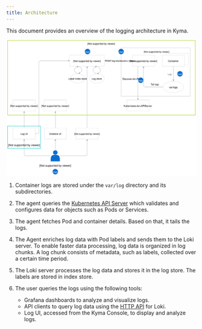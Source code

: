 ```yaml
---
title: Architecture
---
```


This document provides an overview of the logging architecture in Kyma. 

![Logging architecture in Kyma](./assets/logging-architecture.svg)

1. Container logs are stored under the `var/log` directory and its subdirectories. 
2. The agent queries the [Kubernetes API Server](https://kubernetes.io/docs/reference/command-line-tools-reference/kube-apiserver/) which validates and configures data for objects such as Pods or Services. 
3. The agent fetches Pod and container details. Based on that, it tails the logs.
3. The Agent enriches log data with Pod labels and sends them to the Loki server. To enable faster data processing, log data is organized in log chunks. A log chunk consists of metadata, such as labels, collected over a certain time period.
5. The Loki server processes the log data and stores it in the log store. The labels are stored in index store.
5. The user queries the logs using the following tools:

    * Grafana dashboards to analyze and visualize logs.
    * API clients to query log data using the [HTTP API](https://github.com/grafana/loki/blob/master/docs/api.md) for Loki.
    * Log UI, accessed from the Kyma Console, to display and analyze logs.






